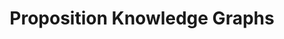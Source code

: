 ---
title: Proposition Knowledge Graphs 
authors: Gabriel Stanovsky, Omer Levy, Ido Dagan
venue: COLING 15, AHA Workshop
base: coling15
pdf: paper.pdf
pdf-ext: NONE
bib: bib.txt
bib-ext: NONE
code: NONE
layout: post
---